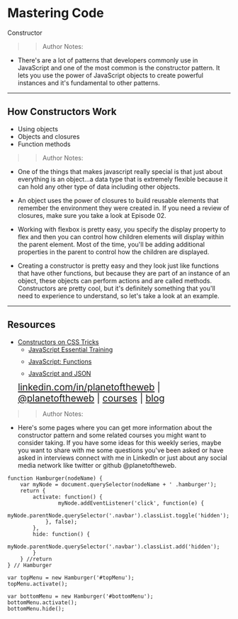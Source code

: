 
<!-- .slide: data-state="title" -->

# Mastering Code
Constructor

>> Author Notes:
- There's are a lot of patterns that developers commonly use in JavaScript and one of the most common is the constructor pattern. It lets you use the power of JavaScript objects to create powerful instances and it's fundamental to other patterns.

---

## How Constructors Work

<ul>
  <li class="fragment">Using objects</li>
  <li class="fragment">Objects and closures</li>
  <li class="fragment">Function methods</li>
</ul>

>> Author Notes:
- One of the things that makes javascript really special is that just about everything is an object...a data type that is extremely flexible because it can hold any other type of data including other objects.

- An object uses the power of closures to build reusable elements that remember the environment they were created in. If you need a review of closures, make sure you take a look at Episode 02.

- Working with flexbox is pretty easy, you specify the display property to flex and then you can control how children elements will display within the parent element. Most of the time, you'll be adding additional properties in the parent to control how the children are displayed.

- Creating a constructor is pretty easy and they look just like functions that have other functions, but because they are part of an instance of an object, these objects can perform actions and are called methods. Constructors are pretty cool, but it's definitely something that you'll need to experience to understand, so let's take a look at an example.

---
## Resources
<ul>
  <li><a href="https://css-tricks.com/understanding-javascript-constructors/">Constructors on CSS Tricks</a></li>
  <li style="list-style: none;">
    <ul>
      <li style="margin-bottom: 10px"><a href="https://www.linkedin.com/learning/javascript-essential-training?u=104">JavaScript Essential Training</a></li>
      <li style="margin-bottom: 10px"><a href="https://www.linkedin.com/learning/javascript-functions?u=104">JavaScript: Functions</a></li>
      <li style="margin-bottom: 10px"><a href="https://www.linkedin.com/learning/javascript-and-json?u=104">JavaScript and JSON</a></li>
    </ul>
  <li style="list-style: none; font-size: 1.3rem;"><a href="hhttps://www.linkedin.com/in/planetoftheweb">linkedin.com/in/planetoftheweb</a> | <a href="https://www.twitter.com/planetoftheweb">@planetoftheweb</a> | <a href="https://www.linkedin.com/learning/instructors/ray-villalobos">courses</a> | <a href="https://raybo.org">blog</a></li>
</ul>

>> Author Notes:
- Here's some pages where you can get more information about the constructor pattern and some related courses you might want to consider taking. If you have some ideas for this weekly series, maybe you want to share with me some questions you've been asked or have asked in interviews connect with me in LinkedIn or just about any social media network like twitter or github @planetoftheweb.

```
function Hamburger(nodeName) {
	var myNode = document.querySelector(nodeName + ' .hamburger');
	return {
		activate: function() {
				myNode.addEventListener('click', function(e) {
				myNode.parentNode.querySelector('.navbar').classList.toggle('hidden');
			}, false);	
		},
		hide: function() {
			myNode.parentNode.querySelector('.navbar').classList.add('hidden');
		}
	} //return
} // Hamburger

var topMenu = new Hamburger('#topMenu');
topMenu.activate();

var bottomMenu = new Hamburger('#bottomMenu');
bottomMenu.activate();
bottomMenu.hide();

```